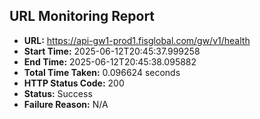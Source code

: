 ## URL Monitoring Report

- **URL:** https://api-gw1-prod1.fisglobal.com/gw/v1/health
- **Start Time:** 2025-06-12T20:45:37.999258
- **End Time:** 2025-06-12T20:45:38.095882
- **Total Time Taken:** 0.096624 seconds
- **HTTP Status Code:** 200
- **Status:** Success
- **Failure Reason:** N/A
